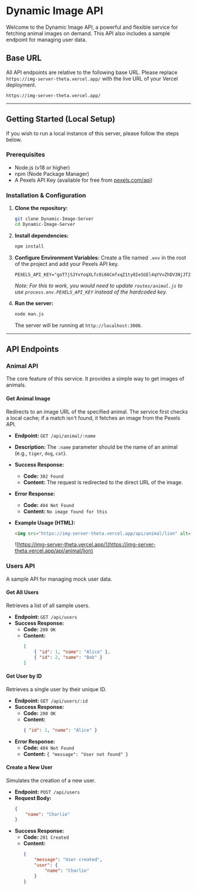 
# Dynamic Image API

Welcome to the Dynamic Image API, a powerful and flexible service for fetching animal images on demand. This API also includes a sample endpoint for managing user data.

## Base URL

All API endpoints are relative to the following base URL. Please replace `https://img-server-theta.vercel.app/` with the live URL of your Vercel deployment.

```
https://img-server-theta.vercel.app/
```

-----

## Getting Started (Local Setup)

If you wish to run a local instance of this server, please follow the steps below.

### Prerequisites

  * Node.js (v18 or higher)
  * npm (Node Package Manager)
  * A Pexels API Key (available for free from [pexels.com/api](https://www.pexels.com/api/))

### Installation & Configuration

1.  **Clone the repository:**

    ```bash
    git clone Dynamic-Image-Server
    cd Dynamic-Image-Server
    ```

2.  **Install dependencies:**

    ```bash
    npm install
    ```

3.  **Configure Environment Variables:**
    Create a file named `.env` in the root of the project and add your Pexels API key.

    ```env
    PEXELS_API_KEY="goT7jSJYxYoqXLfc0i66CmfxqZ1ty8IeSGEl4qYVvZhDV3NjJT2Ny8ro"
    ```

    *Note: For this to work, you would need to update `routes/animal.js` to use `process.env.PEXELS_API_KEY` instead of the hardcoded key.*

4.  **Run the server:**

    ```bash
    node man.js
    ```

    The server will be running at `http://localhost:3000`.

-----

## API Endpoints

### Animal API

The core feature of this service. It provides a simple way to get images of animals.

#### Get Animal Image

Redirects to an image URL of the specified animal. The service first checks a local cache; if a match isn't found, it fetches an image from the Pexels API.

  * **Endpoint:** `GET /api/animal/:name`

  * **Description:** The `:name` parameter should be the name of an animal (e.g., `tiger`, `dog`, `cat`).

  * **Success Response:**

      * **Code:** `302 Found`
      * **Content:** The request is redirected to the direct URL of the image.

  * **Error Response:**

      * **Code:** `404 Not Found`
      * **Content:** `No image found for this`

  * **Example Usage (HTML):**

    ```html
    <img src="https://img-server-theta.vercel.app/api/animal/lion" alt="Image of a Lion">
    ```
    ![https://img-server-theta.vercel.app/](https://img-server-theta.vercel.app/api/animal/lion)

### Users API

A sample API for managing mock user data.

#### Get All Users

Retrieves a list of all sample users.

  * **Endpoint:** `GET /api/users`
  * **Success Response:**
      * **Code:** `200 OK`
      * **Content:**
        ```json
        [
            { "id": 1, "name": "Alice" },
            { "id": 2, "name": "Bob" }
        ]
        ```

#### Get User by ID

Retrieves a single user by their unique ID.

  * **Endpoint:** `GET /api/users/:id`
  * **Success Response:**
      * **Code:** `200 OK`
      * **Content:**
        ```json
        { "id": 1, "name": "Alice" }
        ```
  * **Error Response:**
      * **Code:** `404 Not Found`
      * **Content:** `{ "message": "User not found" }`

#### Create a New User

Simulates the creation of a new user.

  * **Endpoint:** `POST /api/users`
  * **Request Body:**
    ```json
    {
        "name": "Charlie"
    }
    ```
  * **Success Response:**
      * **Code:** `201 Created`
      * **Content:**
        ```json
        {
            "message": "User created",
            "user": {
                "name": "Charlie"
            }
        }
        ```
